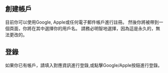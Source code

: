 ## 創建帳戶

目前你可以使用Google, Apple或任何電子郵件帳戶進行註冊。
然後你將被帶到一個頁面，你將在其中選擇你的用戶名。 請務必明智地選擇，因為這是永久的，無法更改的。

## 登錄

如果你已有帳戶，請填入對應資訊進行登錄,或點擊Google/Apple按鈕進行登錄。
